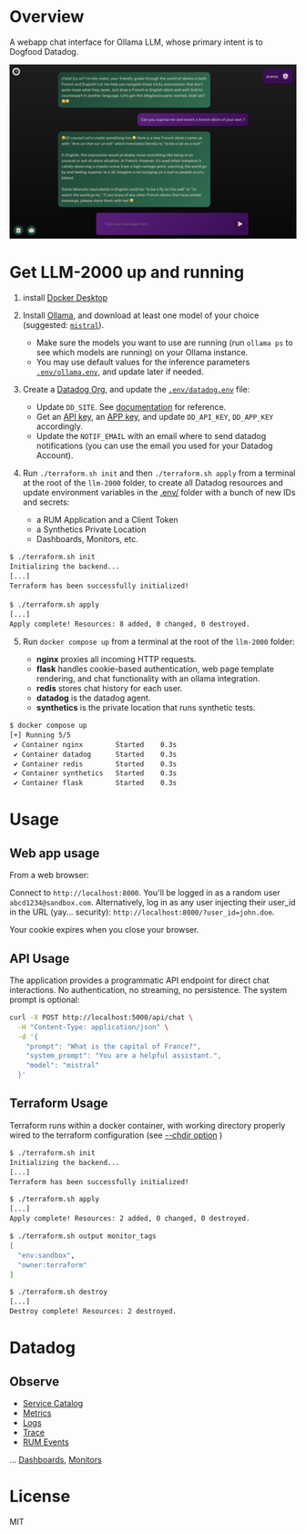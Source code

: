 # Overview

A webapp chat interface for Ollama LLM, whose primary intent is to Dogfood Datadog.

![app overview](/app.png)



# Get LLM-2000 up and running

1. install [Docker Desktop](https://www.docker.com/products/docker-desktop/)

2. Install [Ollama](https://ollama.ai/download), and download at least one model of your choice (suggested: [`mistral`](https://ollama.com/library/mistral)).

    - Make sure the models you want to use are running (run `ollama ps` to see which models are running) on your Ollama instance.
    - You may use default values for the inference parameters [`.env/ollama.env`](.env/ollama.env), and update later if needed.

3. Create a [Datadog Org](https://app.datadoghq.com/signup), and update the [`.env/datadog.env`](.env/datadog.env) file:

    - Update `DD_SITE`. See [documentation](https://docs.datadoghq.com/getting_started/site/#access-the-datadog-site) for reference.
    - Get an [API key](https://app.datadoghq.com/organization-settings/api-keys), an [APP key](https://app.datadoghq.com/organization-settings/application-keys), and update `DD_API_KEY`, `DD_APP_KEY` accordingly.
    - Update the `NOTIF_EMAIL` with an email where to send datadog notifications (you can use the email you used for your Datadog Account).

4. Run `./terraform.sh init` and then `./terraform.sh apply` from a terminal at the root of the `llm-2000` folder, to create all Datadog resources and update environment variables in the [.env/](.env) folder with a bunch of new IDs and secrets: 
    - a RUM Application and a Client Token
    - a Synthetics Private Location
    - Dashboards, Monitors, etc.

``` bash
$ ./terraform.sh init
Initializing the backend...
[...]
Terraform has been successfully initialized!

$ ./terraform.sh apply
[...]
Apply complete! Resources: 8 added, 0 changed, 0 destroyed.
```

5. Run `docker compose up` from a terminal at the root of the `llm-2000` folder:

    - **nginx** proxies all incoming HTTP requests.
    - **flask** handles cookie-based authentication, web page template rendering, and chat functionality with an ollama integration.
    - **redis** stores chat history for each user.
    - **datadog** is the datadog agent.
    - **synthetics** is the private location that runs synthetic tests.


```bash
$ docker compose up   
[+] Running 5/5
 ✔ Container nginx        Started    0.3s 
 ✔ Container datadog      Started    0.3s 
 ✔ Container redis        Started    0.3s
 ✔ Container synthetics   Started    0.3s
 ✔ Container flask        Started    0.3s
```


# Usage

## Web app usage
From a web browser:

Connect to `http://localhost:8000`. You'll be logged in as a random user `abcd1234@sandbox.com`. Alternatively, log in as any user injecting their user_id in the URL (yay... security): `http://localhost:8000/?user_id=john.doe`.

Your cookie expires when you close your browser.

## API Usage

The application provides a programmatic API endpoint for direct chat interactions. No authentication, no streaming, no persistence. The system prompt is optional:

```bash
curl -X POST http://localhost:5000/api/chat \
  -H "Content-Type: application/json" \
  -d '{
    "prompt": "What is the capital of France?",
    "system_prompt": "You are a helpful assistant.",
    "model": "mistral"
  }'
```

## Terraform Usage

Terraform runs within a docker container, with working directory properly wired to the terraform configuration (see [--chdir option](https://developer.hashicorp.com/terraform/cli/commands#switching-working-directory-with-chdir) )

``` bash
$ ./terraform.sh init
Initializing the backend...
[...]
Terraform has been successfully initialized!
```

``` bash
$ ./terraform.sh apply
[...]
Apply complete! Resources: 2 added, 0 changed, 0 destroyed.
```

``` bash
$ ./terraform.sh output monitor_tags
[
  "env:sandbox",
  "owner:terraform"
]
```

``` bash
$ ./terraform.sh destroy
[...]
Destroy complete! Resources: 2 destroyed.
```


# Datadog

## Observe

* [Service Catalog](https://app.datadoghq.com/metric/summary?tags=env%3Asandbox)
* [Metrics](https://app.datadoghq.com/metric/summary)
* [Logs](https://app.datadoghq.com/logs?query=env%3Asandbox)
* [Trace](https://app.datadoghq.com/apm/traces?query=%40_top_level%3A1%20env%3Asandbox)
* [RUM Events](https://app.datadoghq.com/rum/explorer?query=%40type%3Asession)

... [Dashboards](https://app.datadoghq.com/dashboard/lists), [Monitors](https://app.datadoghq.com/monitors#recommended?q=integration:Redis&p=1)


# License

MIT

